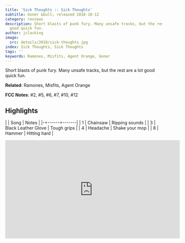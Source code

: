 ```yaml
---
title: 'Sick Thoughts :: Sick Thoughts'
subtitle: Goner &bull; released 2018-10-12
category: reviews
description: Short blasts of punk fury. Many unsafe tracks, but the rest are a lot
  good quick fun.
author: jclacking
image:
  src: details/2018/sick-thoughts.jpg
index: Sick Thoughts, Sick Thoughts
tags: ''
keywords: Ramones, Misfits, Agent Orange, Goner
---
```

Short blasts of punk fury. Many unsafe tracks, but the rest are a lot good quick fun.<!--more-->

**Related**: Ramones, Misfits, Agent Orange

**FCC Notes**: #2, #5, #6, #7, #10, #12

## Highlights

| | Song | Notes |
|-+------+-------|
| 1 | Chainsaw | Ripping sounds |
| 3 | Black Leather Glove | Tough grips |
| 4 | Headache | Shake your mop |
| 8 | Hammer | Hitting hard |

<div class="tlo-detail-video"><iframe width="560" height="315" src="https://www.youtube.com/embed/FlOpiLZd_z8" frameborder="0" allow="autoplay; encrypted-media" allowfullscreen></iframe></div>

